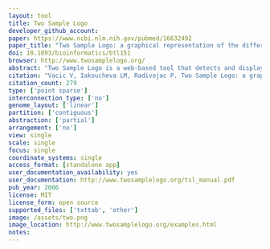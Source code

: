 ```yaml
---
layout: tool 
title: Two Sample Logo
developer_github_account: 
paper: https://www.ncbi.nlm.nih.gov/pubmed/16632492
paper_title: "Two Sample Logo: a graphical representation of the differences between two sets of sequence alignments"
doi: 10.1093/bioinformatics/btl151
browser: http://www.twosamplelogo.org/
abstract: "Two Sample Logo is a web-based tool that detects and displays statistically significant differences in position-specific symbol compositions between two sets of multiple sequence alignments. In a typical scenario, two groups of aligned sequences will share a common motif but will differ in their functional annotation. The inclusion of the background alignment provides an appropriate underlying amino acid or nucleotide distribution and addresses intersite symbol correlations. In addition, the difference detection process is sensitive to the sizes of the aligned groups. Two Sample Logo extends WebLogo, a widely-used sequence logo generator. The source code is distributed under the MIT Open Source license agreement and is available for download free of charge."
citation: "Vacic V, Iakoucheva LM, Radivojac P. Two Sample Logo: a graphical representation of the differences between two sets of sequence alignments. Bioinformatics. academic.oup.com; 2006;22: 1536–1537."
citation_count: 279
type: ['point sparse']
interconnection_type: ['no']
genome_layout: ['linear']
partition: ['contiguous']
abstraction: ['partial']
arrangement: ['no']
view: single
scale: single
focus: single
coordinate_systems: single
access_format: [standalone app]
user_documentation_availability: yes
user_documentation: http://www.twosamplelogo.org/tsl_manual.pdf
pub_year: 2006
license: MIT
license_form: open source
supported_files: ['txttab', 'other']
image: /assets/two.png
image_location: http://www.twosamplelogo.org/examples.html
notes: 
---
```

